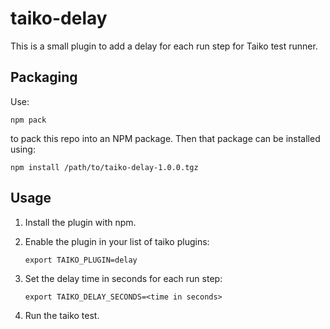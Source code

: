 # taiko-delay

This is a small plugin to add a delay for each run step for Taiko test runner.

## Packaging

Use:

```
npm pack
```

to pack this repo into an NPM package. Then that package can be installed using:

```
npm install /path/to/taiko-delay-1.0.0.tgz
```

## Usage

1. Install the plugin with npm.

2. Enable the plugin in your list of taiko plugins:
   ```
   export TAIKO_PLUGIN=delay
   ```
3. Set the delay time in seconds for each run step:
   ```
   export TAIKO_DELAY_SECONDS=<time in seconds>
   ```

4. Run the taiko test.
